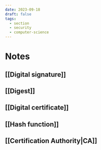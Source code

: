 ```yaml
---
date: 2023-09-18
draft: false
tags:
  - section
  - security
  - computer-science
---
```

# Notes

## [[Digital signature]]
## [[Digest]]
## [[Digital certificate]]
## [[Hash function]]
## [[Certification Authority|CA]]